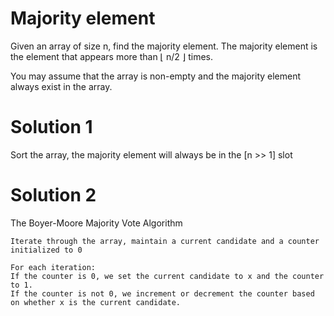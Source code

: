 Majority element
===

Given an array of size n, find the majority element. The majority element is the element that appears more than ⌊ n/2 ⌋ times.

You may assume that the array is non-empty and the majority element always exist in the array.

Solution 1
===

Sort the array, the majority element will always be in the [n >> 1] slot

Solution 2
===

The Boyer-Moore Majority Vote Algorithm

	Iterate through the array, maintain a current candidate and a counter initialized to 0

	For each iteration:
    If the counter is 0, we set the current candidate to x and the counter to 1.
    If the counter is not 0, we increment or decrement the counter based on whether x is the current candidate.
